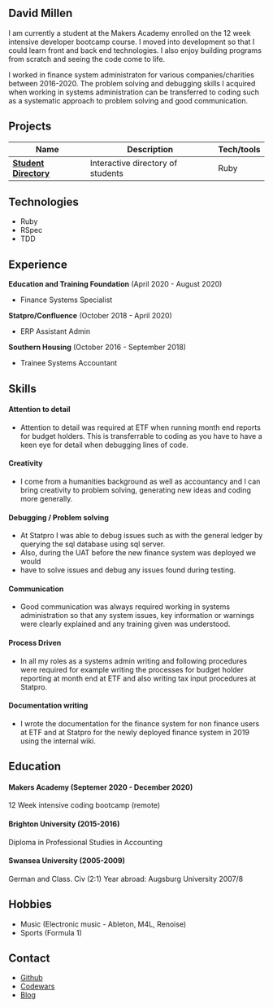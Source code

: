 ## David Millen

I am currently a student at the Makers Academy enrolled on the 12 week intensive 
developer bootcamp course.  I moved into development so that I could learn front 
and back end technologies.  I also enjoy building programs from scratch 
and seeing the code come to life.

I worked in finance system administraton for various companies/charities between 
2016-2020.  The problem solving and debugging skills I acquired when working in 
systems administration can be transferred to coding such as a systematic 
approach to problem solving and good communication.

## Projects

| Name                                                                       | Description                         | Tech/tools  |
| -------------------------------------------------------------------------- | ------------------------------------| ----------- |
| [**Student Directory**](https://github.com/dm-devtech/student-directory)   | Interactive directory of students   | Ruby        |

## Technologies
- Ruby
- RSpec
- TDD

## Experience

**Education and Training Foundation** (April 2020 - August 2020)  
- Finance Systems Specialist

**Statpro/Confluence** (October 2018 - April 2020)  
- ERP Assistant Admin

**Southern Housing** (October 2016 - September 2018)
- Trainee Systems Accountant

## Skills

#### Attention to detail
-  Attention to detail was required at ETF when running month end reports for
budget holders.  This is transferrable to coding as you have to have a keen 
eye for detail when debugging lines of code.   

#### Creativity
- I come from a humanities background as well as accountancy and I can bring 
creativity to problem solving, generating new ideas and coding more generally.  

#### Debugging / Problem solving
- At Statpro I was able to debug issues such as with the general ledger by 
querying the sql database using sql server.  
- Also, during the UAT before the new finance system was deployed we would 
- have to solve issues and debug any issues found 
during testing.  

#### Communication
- Good communication was always required working in systems administration 
so that any system issues, key information or warnings were clearly explained 
and any training given was understood.  

#### Process Driven
- In all my roles as a systems admin writing and following procedures were 
required for example writing the processes for budget holder reporting at 
month end at ETF and also writing tax input procedures at Statpro.  

#### Documentation writing
- I wrote the documentation for the finance system for non finance users at ETF
and at Statpro for the newly deployed finance system in 2019 using the internal
wiki. 

## Education

#### Makers Academy (Septemer 2020 - December 2020)
12 Week intensive coding bootcamp (remote)

#### Brighton University (2015-2016)
Diploma in Professional Studies in Accounting

#### Swansea University (2005-2009)
German and Class. Civ (2:1)
Year abroad: Augsburg University 2007/8

## Hobbies
- Music (Electronic music - Ableton, M4L, Renoise)
- Sports (Formula 1)

## Contact
- [Github](https://github.com/dm-devtech)
- [Codewars](https://www.codewars.com/users/dm-devtech)
- [Blog](https://anewdeveloper.wordpress.com/)